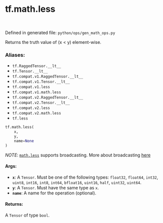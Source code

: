 <div itemscope itemtype="http://developers.google.com/ReferenceObject">
<meta itemprop="name" content="tf.math.less" />
<meta itemprop="path" content="Stable" />
</div>

# tf.math.less

<!-- Insert buttons -->

<table class="tfo-notebook-buttons tfo-api" align="left">
</table>

Defined in generated file: `python/ops/gen_math_ops.py`



<!-- Start diff -->
Returns the truth value of (x < y) element-wise.

### Aliases:

* `tf.RaggedTensor.__lt__`
* `tf.Tensor.__lt__`
* `tf.compat.v1.RaggedTensor.__lt__`
* `tf.compat.v1.Tensor.__lt__`
* `tf.compat.v1.less`
* `tf.compat.v1.math.less`
* `tf.compat.v2.RaggedTensor.__lt__`
* `tf.compat.v2.Tensor.__lt__`
* `tf.compat.v2.less`
* `tf.compat.v2.math.less`
* `tf.less`


``` python
tf.math.less(
    x,
    y,
    name=None
)
```



<!-- Placeholder for "Used in" -->

*NOTE*: <a href="../../tf/math/less.md"><code>math.less</code></a> supports broadcasting. More about broadcasting
[here](http://docs.scipy.org/doc/numpy/user/basics.broadcasting.html)

#### Args:


* <b>`x`</b>: A `Tensor`. Must be one of the following types: `float32`, `float64`, `int32`, `uint8`, `int16`, `int8`, `int64`, `bfloat16`, `uint16`, `half`, `uint32`, `uint64`.
* <b>`y`</b>: A `Tensor`. Must have the same type as `x`.
* <b>`name`</b>: A name for the operation (optional).


#### Returns:

A `Tensor` of type `bool`.
